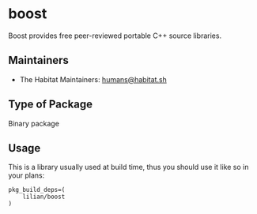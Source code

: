 # boost

Boost provides free peer-reviewed portable C++ source libraries.

## Maintainers

* The Habitat Maintainers: <humans@habitat.sh>

## Type of Package

Binary package

## Usage

This is a library usually used at build time, thus you should use it like so in your plans:

```
pkg_build_deps=(
    lilian/boost
)
```
